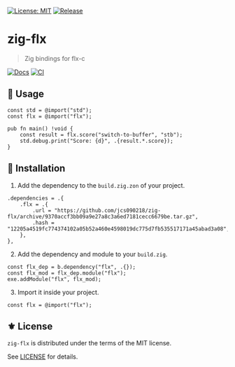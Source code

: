 [![License: MIT](https://img.shields.io/badge/License-MIT-green.svg)](https://opensource.org/licenses/MIT)
[![Release](https://img.shields.io/github/tag/jcs090218/zig-flx.svg?label=release&logo=github)](https://github.com/jcs090218/zig-flx/releases/latest)

# zig-flx
> Zig bindings for flx-c

[![Docs](https://github.com/jcs090218/zig-flx/actions/workflows/docs.yml/badge.svg)](https://github.com/jcs090218/zig-flx/actions/workflows/docs.yml)
[![CI](https://github.com/jcs090218/zig-flx/actions/workflows/test.yml/badge.svg)](https://github.com/jcs090218/zig-flx/actions/workflows/test.yml)

## 🔧 Usage

```zig
const std = @import("std");
const flx = @import("flx");

pub fn main() !void {
    const result = flx.score("switch-to-buffer", "stb");
    std.debug.print("Score: {d}", .{result.*.score});
}
```

## 💾 Installation

1. Add the dependency to the `build.zig.zon` of your project.

```zig
.dependencies = .{
    .flx = .{
        .url = "https://github.com/jcs090218/zig-flx/archive/9370accf3bb09a9e27a8c3a6ed7181cecc6679be.tar.gz",
        .hash = "12205a4519fc774374102a05b52a460e4598019dc775d7fb535517171a45abad3a08",
    },
},
```

2. Add the dependency and module to your `build.zig`.

```zig
const flx_dep = b.dependency("flx", .{});
const flx_mod = flx_dep.module("flx");
exe.addModule("flx", flx_mod);
```

3. Import it inside your project.

```zig
const flx = @import("flx");
```

## ⚜️ License

`zig-flx` is distributed under the terms of the MIT license.

See [LICENSE](./LICENSE) for details.


<!-- Links -->

[flx]: https://github.com/lewang/flx
[flx-rs]: https://github.com/jcs090218/flx-rs
[FlxCs]: https://github.com/jcs090218/FlxCs
[flx-ts]: https://github.com/jcs090218/flx-ts
[flx-c]: https://github.com/jcs090218/flx-c
